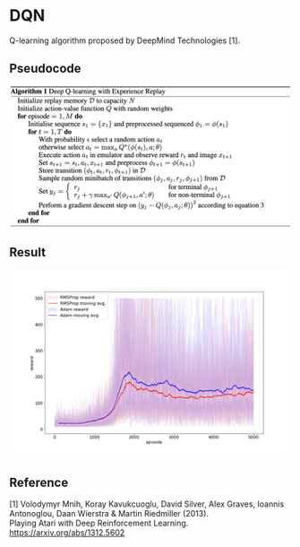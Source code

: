 # DQN

Q-learning algorithm proposed by DeepMind Technologies [1].

## Pseudocode

![pseudocode](../../assets/dqn_pseudocode.png)

## Result

![result](assets/result.png)

## Reference

[1] Volodymyr Mnih, Koray Kavukcuoglu, David Silver, Alex Graves, Ioannis Antonoglou, Daan Wierstra & Martin
Riedmiller (2013). \
Playing Atari with Deep Reinforcement Learning. https://arxiv.org/abs/1312.5602
